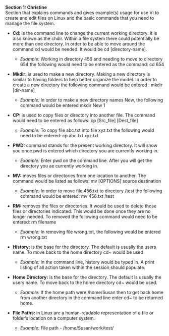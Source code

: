 **Section 1: Christine**
<br> 
Section that explains commands and gives example(s) usage for use Vi to create and edit files on Linux and the basic commands that you need to manage the file system.

- **Cd:** is the command line to change the current working directory. It is also known as the chdir. Within a file system there could potentially be more than one directory. In order to be able to move around the command cd would be needed. It would be cd [directory-name].

	- _Example:_ Working in directory 456 and needing to move to directory 654 the following would need to be entered as the command: cd 654

- **Mkdir:** is used to make a new directory. Making a new directory is similar to having folders to help better organize the model. In order to create a new directory the following command would be entered : mkdir [dir-name]

 	- _Example:_  In order to make a new directory names New, the following command would be entered mkdir New 1

- **CP:** is used to copy files or directory into another file. The command would need to be entered as follows: cp [Src_file] [Dest_file]

	- _Example:_ To copy file abc.txt into file xyz.txt the following would need to be entered: cp abc.txt xyz.txt
	
- **PWD:** command stands for the present working directory. It will show you once pwd is entered which directory you are currently working in. 
	- _Example:_ Enter pwd on the command line. After you will get the directory you ae currently working in. 

- **MV:** moves files or directories from one location to another. The command would be listed as follows: mv [OPTIONS] source destination
	- _Example:_ In order to move file 456.txt to directory /test the following command would be entered: mv 456.txt /test

- **RM:** removes the files or directories. It would be used to delete those files or directories indicated. This would be done once they are no longer needed. To removed the following command would need to be entered: rm filename
	- _Example:_ In removing file wrong.txt, the following would be entered rm wrong.txt

- **History:**  is the base for the directory. The default is usually the users name.  To move back to the home directory cd~ would be used
	- _Example:_  In the command line, history would be typed in. A print listing of all action taken within the session should populate. 

- **Home Directory:** is the base for the directory. The default is usually the users name.  To move back to the home directory cd~ would be used. 
	- _Example:_ If the home path were /home/Susan then to get back home from another directory in the command line enter cd~ to be returned home.  

- **File Paths:** in Linux are a human-readable representation of a file or folder’s location on a computer system.
	- _Example:_ File path - /home/Susan/work/test/


	
